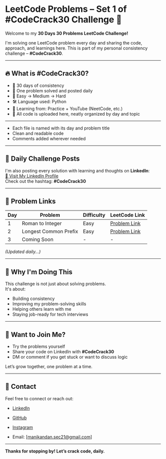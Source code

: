 # LeetCode Problems – Set 1 of #CodeCrack30 Challenge 🚀

Welcome to my **30 Days 30 Problems LeetCode Challenge!**

I'm solving one LeetCode problem every day and sharing the code, approach, and learnings here. This is part of my personal consistency challenge – **#CodeCrack30**.

---

## 🔥 What is #CodeCrack30?

- 📅 30 days of consistency  
- 🧠 One problem solved and posted daily  
- 🚀 Easy → Medium → Hard  
- 🛠️ Language used: Python  
- 📖 Learning from: Practice + YouTube (NeetCode, etc.)  
- 🧩 All code is uploaded here, neatly organized by day and topic

---

- Each file is named with its day and problem title
- Clean and readable code
- Comments added wherever needed

---

## 🔗 Daily Challenge Posts

I'm also posting every solution with learning and thoughts on **LinkedIn**:  
[🔗 Visit My LinkedIn Profile](https://www.linkedin.com/in/manikandan306)  
Check out the hashtag: **#CodeCrack30**

---

## 📌 Problem Links

| Day | Problem | Difficulty | LeetCode Link |
|-----|---------|------------|---------------|
| 1   | Roman to Integer | Easy | [Problem Link](https://leetcode.com/problems/roman-to-integer) |
| 2   | Longest Common Prefix | Easy | [Problem Link](https://leetcode.com/problems/longest-common-prefix) |
| 3   | Coming Soon | - | - |

_(Updated daily...)_

---

## 🧠 Why I'm Doing This

This challenge is not just about solving problems.  
It's about:
- Building consistency
- Improving my problem-solving skills
- Helping others learn with me
- Staying job-ready for tech interviews

---

## 🤝 Want to Join Me?

- Try the problems yourself
- Share your code on LinkedIn with **#CodeCrack30**
- DM or comment if you get stuck or want to discuss logic

Let’s grow together, one problem at a time.

---

## 🌱 Contact

Feel free to connect or reach out:

- [LinkedIn](https://www.linkedin.com/in/manikandan306)
- [GitHub](https://github.com/Manikandan306)
- [Instagram](https://www.instagram.com/karna_editor_)


- Email: [manikandan.sec21@gmail.com]

---

**Thanks for stopping by! Let’s crack code, daily.**
